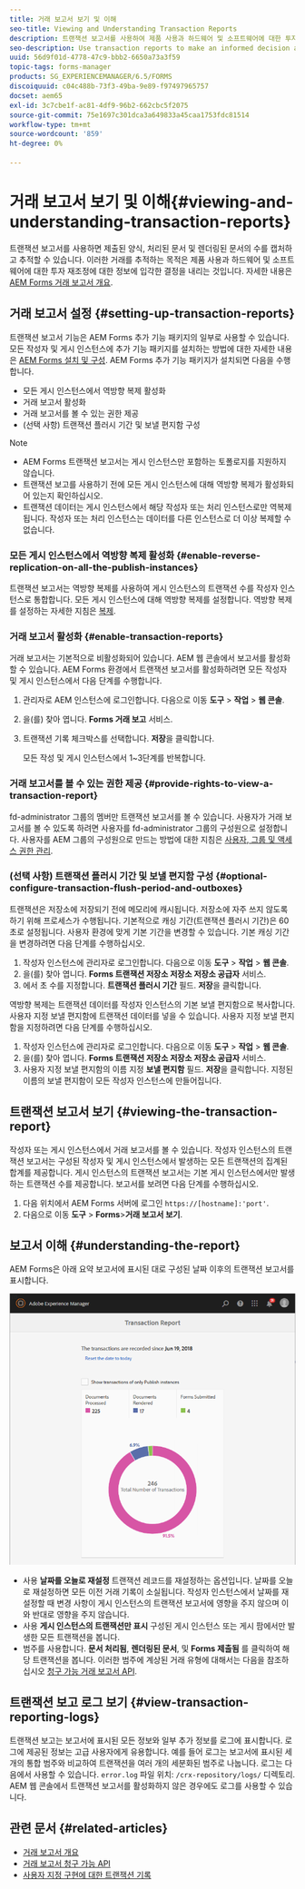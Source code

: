 ```yaml
---
title: 거래 보고서 보기 및 이해
seo-title: Viewing and Understanding Transaction Reports
description: 트랜잭션 보고서를 사용하여 제품 사용과 하드웨어 및 소프트웨어에 대한 투자 재조정에 대해 정보에 입각한 결정을 내릴 수 있습니다.
seo-description: Use transaction reports to make an informed decision about the product usage and rebalancing investments in hardware and software.
uuid: 56d9f01d-4778-47c9-bbb2-6650a73a3f59
topic-tags: forms-manager
products: SG_EXPERIENCEMANAGER/6.5/FORMS
discoiquuid: c04c488b-73f3-49ba-9e89-f97497965757
docset: aem65
exl-id: 3c7cbe1f-ac81-4df9-96b2-662cbc5f2075
source-git-commit: 75e1697c301dca3a649833a45caa1753fdc81514
workflow-type: tm+mt
source-wordcount: '859'
ht-degree: 0%

---
```


# 거래 보고서 보기 및 이해{#viewing-and-understanding-transaction-reports}

트랜잭션 보고서를 사용하면 제출된 양식, 처리된 문서 및 렌더링된 문서의 수를 캡처하고 추적할 수 있습니다. 이러한 거래를 추적하는 목적은 제품 사용과 하드웨어 및 소프트웨어에 대한 투자 재조정에 대한 정보에 입각한 결정을 내리는 것입니다. 자세한 내용은 [AEM Forms 거래 보고서 개요](../../forms/using/transaction-reports-overview.md).

## 거래 보고서 설정  {#setting-up-transaction-reports}

트랜잭션 보고서 기능은 AEM Forms 추가 기능 패키지의 일부로 사용할 수 있습니다. 모든 작성자 및 게시 인스턴스에 추가 기능 패키지를 설치하는 방법에 대한 자세한 내용은 [AEM Forms 설치 및 구성](/help/forms/using/installing-configuring-aem-forms-osgi.md). AEM Forms 추가 기능 패키지가 설치되면 다음을 수행합니다.

* 모든 게시 인스턴스에서 역방향 복제 활성화
* 거래 보고서 활성화
* 거래 보고서를 볼 수 있는 권한 제공
* (선택 사항) 트랜잭션 플러시 기간 및 보낼 편지함 구성 [](/help/forms/using/installing-configuring-aem-forms-osgi.md)

>[!NOTE]
>
>* AEM Forms 트랜잭션 보고서는 게시 인스턴스만 포함하는 토폴로지를 지원하지 않습니다.
>* 트랜잭션 보고를 사용하기 전에 모든 게시 인스턴스에 대해 역방향 복제가 활성화되어 있는지 확인하십시오.
>* 트랜잭션 데이터는 게시 인스턴스에서 해당 작성자 또는 처리 인스턴스로만 역복제됩니다. 작성자 또는 처리 인스턴스는 데이터를 다른 인스턴스로 더 이상 복제할 수 없습니다.
>


### 모든 게시 인스턴스에서 역방향 복제 활성화 {#enable-reverse-replication-on-all-the-publish-instances}

트랜잭션 보고서는 역방향 복제를 사용하여 게시 인스턴스의 트랜잭션 수를 작성자 인스턴스로 통합합니다. 모든 게시 인스턴스에 대해 역방향 복제를 설정합니다. 역방향 복제를 설정하는 자세한 지침은 [복제](/help/sites-deploying/replication.md).

### 거래 보고서 활성화 {#enable-transaction-reports}

거래 보고서는 기본적으로 비활성화되어 있습니다. AEM 웹 콘솔에서 보고서를 활성화할 수 있습니다. AEM Forms 환경에서 트랜잭션 보고서를 활성화하려면 모든 작성자 및 게시 인스턴스에서 다음 단계를 수행합니다.

1. 관리자로 AEM 인스턴스에 로그인합니다. 다음으로 이동 **도구** > **작업** > **웹 콘솔**.
1. 을(를) 찾아 엽니다. **Forms 거래 보고** 서비스.
1. 트랜잭션 기록 체크박스를 선택합니다. **저장**&#x200B;을 클릭합니다.

   모든 작성 및 게시 인스턴스에서 1~3단계를 반복합니다.

### 거래 보고서를 볼 수 있는 권한 제공 {#provide-rights-to-view-a-transaction-report}

fd-administrator 그룹의 멤버만 트랜잭션 보고서를 볼 수 있습니다. 사용자가 거래 보고서를 볼 수 있도록 하려면 사용자를 fd-administrator 그룹의 구성원으로 설정합니다. 사용자를 AEM 그룹의 구성원으로 만드는 방법에 대한 지침은 [사용자, 그룹 및 액세스 권한 관리](/help/sites-administering/user-group-ac-admin.md).

### (선택 사항) 트랜잭션 플러시 기간 및 보낼 편지함 구성 {#optional-configure-transaction-flush-period-and-outboxes}

트랜잭션은 저장소에 저장되기 전에 메모리에 캐시됩니다. 저장소에 자주 쓰지 않도록 하기 위해 프로세스가 수행됩니다. 기본적으로 캐싱 기간(트랜잭션 플러시 기간)은 60초로 설정됩니다. 사용자 환경에 맞게 기본 기간을 변경할 수 있습니다. 기본 캐싱 기간을 변경하려면 다음 단계를 수행하십시오.

1. 작성자 인스턴스에 관리자로 로그인합니다. 다음으로 이동 **도구** > **작업** > **웹 콘솔**.
1. 을(를) 찾아 엽니다. **Forms 트랜잭션 저장소 저장소 저장소 공급자** 서비스.
1. 에서 초 수를 지정합니다. **트랜잭션 플러시 기간** 필드. **저장**&#x200B;을 클릭합니다.

역방향 복제는 트랜잭션 데이터를 작성자 인스턴스의 기본 보낼 편지함으로 복사합니다. 사용자 지정 보낼 편지함에 트랜잭션 데이터를 넣을 수 있습니다. 사용자 지정 보낼 편지함을 지정하려면 다음 단계를 수행하십시오.

1. 작성자 인스턴스에 관리자로 로그인합니다. 다음으로 이동 **도구** > **작업** > **웹 콘솔**.
1. 을(를) 찾아 엽니다. **Forms 트랜잭션 저장소 저장소 저장소 공급자** 서비스.
1. 사용자 지정 보낼 편지함의 이름 지정 **보낼 편지함** 필드. **저장**&#x200B;을 클릭합니다. 지정된 이름의 보낼 편지함이 모든 작성자 인스턴스에 만들어집니다.

## 트랜잭션 보고서 보기 {#viewing-the-transaction-report}

작성자 또는 게시 인스턴스에서 거래 보고서를 볼 수 있습니다. 작성자 인스턴스의 트랜잭션 보고서는 구성된 작성자 및 게시 인스턴스에서 발생하는 모든 트랜잭션의 집계된 합계를 제공합니다. 게시 인스턴스의 트랜잭션 보고서는 기본 게시 인스턴스에서만 발생하는 트랜잭션 수를 제공합니다. 보고서를 보려면 다음 단계를 수행하십시오.

1. 다음 위치에서 AEM Forms 서버에 로그인 `https://[hostname]:'port'`.
1. 다음으로 이동 **도구** > **Forms**>**거래 보고서 보기**.

## 보고서 이해 {#understanding-the-report}

AEM Forms은 아래 요약 보고서에 표시된 대로 구성된 날짜 이후의 트랜잭션 보고서를 표시합니다.

![sample-transaction-report-author](assets/sample-transaction-report-author.png)

* 사용 **날짜를 오늘로 재설정** 트랜잭션 레코드를 재설정하는 옵션입니다. 날짜를 오늘로 재설정하면 모든 이전 거래 기록이 소실됩니다. 작성자 인스턴스에서 날짜를 재설정할 때 변경 사항이 게시 인스턴스의 트랜잭션 보고서에 영향을 주지 않으며 이와 반대로 영향을 주지 않습니다.
* 사용 **게시 인스턴스의 트랜잭션만 표시** 구성된 게시 인스턴스 또는 게시 팜에서만 발생한 모든 트랜잭션을 봅니다.
* 범주를 사용합니다. **문서 처리됨**, **렌더링된 문서**, 및 **Forms 제출됨** 를 클릭하여 해당 트랜잭션을 봅니다. 이러한 범주에 계상된 거래 유형에 대해서는 다음을 참조하십시오 [청구 가능 거래 보고서 API](../../forms/using/transaction-reports-billable-apis.md).

## 트랜잭션 보고 로그 보기 {#view-transaction-reporting-logs}

트랜잭션 보고는 보고서에 표시된 모든 정보와 일부 추가 정보를 로그에 표시합니다. 로그에 제공된 정보는 고급 사용자에게 유용합니다. 예를 들어 로그는 보고서에 표시된 세 개의 통합 범주와 비교하여 트랜잭션을 여러 개의 세분화된 범주로 나눕니다. 로그는 다음에서 사용할 수 있습니다. `error.log` 파일 위치: `/crx-repository/logs/` 디렉토리. AEM 웹 콘솔에서 트랜잭션 보고서를 활성화하지 않은 경우에도 로그를 사용할 수 있습니다.

## 관련 문서 {#related-articles}

* [거래 보고서 개요](../../forms/using/transaction-reports-overview.md)
* [거래 보고서 청구 가능 API](../../forms/using/transaction-reports-billable-apis.md)
* [사용자 지정 구현에 대한 트랜잭션 기록](/help/forms/using/record-transaction-custom-implementation.md)
